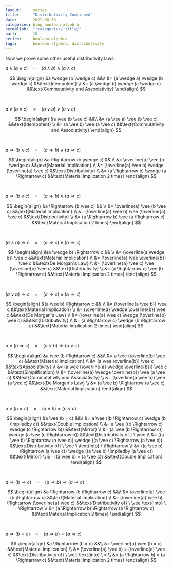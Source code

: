 ```yaml
---
layout:     series
title:      "Distributivity Continued"
date:       2022-08-30
categories: blog boolean-algebra
permalink:  ":categories/:title/"
part:       10
series:     boolean-algebra
tags:       boolean algebra, distributivity
---
```


Now we prove some other useful distributivity laws. 

$a \wedge (b \wedge c) \quad = \quad (a \wedge b) \wedge (a \wedge c)$

$$
\begin{align}
    &a \wedge (b \wedge c)                  &&\\
    &= (a \wedge a) \wedge (b \wedge c)     &&\text{Idempotent} \\
    &= (a \wedge b) \wedge (a \wedge c)     &&\text{Commutativity and Associativity}
\end{align}
$$

<br>

$a \vee (b \vee c) \quad = \quad (a \vee b) \vee (a \vee c)$

$$
\begin{align}
    &a \vee (b \vee c)              &&\\
    &= (a \vee a) \vee (b \vee c)   &&\text{Idempotent} \\
    &= (a \vee b) \vee (a \vee c)   &&\text{Commutativity and Associativity}
\end{align}
$$

<br>

$a \Rightarrow (b \wedge c) \quad = \quad (a \Rightarrow b) \wedge (a \Rightarrow c)$

$$
\begin{align}
    &a \Rightarrow (b \wedge c)                                && \\
    &= \overline{a} \vee (b \wedge c)                       &&\text{Material Implication} \\
    &= (\overline{a} \vee b) \wedge (\overline{a} \vee c)   &&\text{Distributivity} \\
    &= (a \Rightarrow b) \wedge (a \Rightarrow c)                 &&\text{Material Implication 2 times}
\end{align}
$$

<br>

$a \Rightarrow (b \vee c) \quad = \quad (a \Rightarrow b) \vee (a \Rightarrow c)$

$$
\begin{align}
    &a \Rightarrow (b \vee c)                              && \\
    &= \overline{a} \vee (b \vee c)                     &&\text{Material Implication} \\
    &= (\overline{a} \vee b) \vee (\overline{a} \vee c) &&\text{Distributivity} \\
    &= (a \Rightarrow b) \vee (a \Rightarrow c)               &&\text{Material Implication 2 times}
\end{align}
$$

<br>

$(a \wedge b) \Rightarrow c \quad = \quad (a \Rightarrow c) \vee (b \Rightarrow c)$

$$
\begin{align}
    &(a \wedge b) \Rightarrow c                            && \\
    &= (\overline{a \wedge b}) \vee c                   &&\text{Material Implication} \\
    &= (\overline{a} \vee \overline{b}) \vee c          &&\text{De Morgan's Law} \\
    &= (\overline{a} \vee c) \vee (\overline{b} \vee c) &&\text{Distributivity} \\
    &= (a \Rightarrow c) \vee (b \Rightarrow c)               &&\text{Material Implication 2 times}
\end{align}
$$

<br>

$(a \vee b) \Rightarrow c \quad = \quad (a \Rightarrow c) \wedge (b \Rightarrow c)$

$$
\begin{align}
    &(a \vee b) \Rightarrow c                                  && \\
    &= (\overline{a \vee b}) \vee c                         &&\text{Material Implication} \\
    &= (\overline{a} \wedge \overline{b}) \vee c            &&\text{De Morgan's Law} \\
    &= (\overline{a} \vee c) \wedge (\overline{b} \vee c)   &&\text{Distributivity} \\
    &= (a \Rightarrow c) \wedge (b \Rightarrow c)                 &&\text{Material Implication 2 times}
\end{align}
$$

<br>

$a \vee (b \Rightarrow c) \quad = \quad (a \vee b) \Rightarrow (a \vee c)$

$$
\begin{align}
    &a \vee (b \Rightarrow c)                                  &&\\
    &= a \vee (\overline{b} \vee c)                         &&\text{Material Implication} \\
    &= (a \vee \overline{b}) \vee c                         &&\text{Associativity} \\
    &= (a \vee (\overline{a} \wedge \overline{b})) \vee c   &&\text{Simplification} \\
    &= (\overline{a} \wedge \overline{b}) \vee (a \vee c)   &&\text{Commutativity and Associativity} \\
    &= (\overline{a \vee b}) \vee (a \vee c)                &&\text{De Morgan's Law} \\
    &= (a \vee b) \Rightarrow (a \vee c)                       &&\text{Material Implication}
\end{align}
$$

<br>

$a \vee (b = c) \quad = \quad (a \vee b) = (a \vee c)$

$$
\begin{align}
    &a \vee (b = c)                                                                 &&\\
    &= a \vee ((b \Rightarrow c) \wedge (b \impliedby c))                              &&\text{Double Implication} \\
    &= a \vee ((b \Rightarrow c) \wedge (c \Rightarrow b))                                &&\text{Mirror} \\
    &= (a \vee (b \Rightarrow c)) \wedge (a \vee (c \Rightarrow b))                       &&\text{Distributivity of } \ \vee \\
    &= ((a \vee b) \Rightarrow (a \vee c)) \wedge ((a \vee c) \Rightarrow (a \vee b))     &&\text{Distributivity of} \ \vee \ \text{into} \ \Rightarrow \\
    &= ((a \vee b) \Rightarrow (a \vee c)) \wedge ((a \vee b) \impliedby (a \vee c))   &&\text{Mirror} \\
    &= ((a \vee b) = (a \vee c))                                                    &&\text{Double Implication}
\end{align}
$$

<br>

$a \Rightarrow (b \Rightarrow c) \quad = \quad (a \Rightarrow b) \Rightarrow (a \Rightarrow c)$

$$
\begin{align}
    &a \Rightarrow (b \Rightarrow c)                              &&\\
    &= \overline{a} \vee (b \Rightarrow c)                     &&\text{Material Implication} \\
    &= (\overline{a} \vee b) \Rightarrow (\overline{a} \vee c) &&\text{Distributivity of} \ \vee \text{into} \ \Rightarrow \\
    &= (a \Rightarrow b) \Rightarrow (a \Rightarrow c)               &&\text{Material Implication 2 times}
\end{align}
$$

<br>

$a \Rightarrow (b = c) \quad = \quad (a \Rightarrow b) = (a \Rightarrow c)$

$$
\begin{align}
    &a \Rightarrow (b = c)                                 &&\\
    &= \overline{a} \vee (b = c)                        &&\text{Material Implication} \\
    &= (\overline{a} \vee b) = (\overline{a} \vee c)    &&\text{Distributivity of} \ \vee \text{into} \ = \\
    &= (a \Rightarrow b) = (a \Rightarrow c)                  &&\text{Material Implication 2 times}
\end{align}
$$